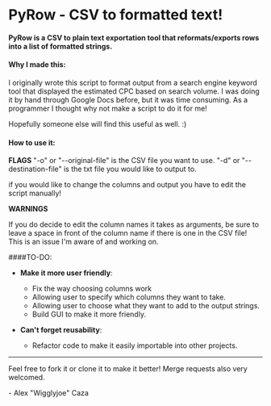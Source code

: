 # PyRow - CSV to formatted text!

#### PyRow is a CSV to plain text exportation tool that reformats/exports rows into a list of formatted strings.

#### Why I made this:

I originally wrote this script to format output from a search engine keyword tool that displayed the estimated CPC based on search volume. I was doing it by hand through Google Docs before, but it was time consuming. As a programmer I thought why not make a script to do it for me!

Hopefully someone else will find this useful as well. :)

#### How to use it:
**FLAGS**
"-o" or "--original-file" is the CSV file you want to use.
"-d" or "--destination-file" is the txt file you would like to output to.

if you would like to change the columns and output you have to edit the script manually!

**WARNINGS**

If you do decide to edit the column names it takes as arguments, be sure to leave a space in front of the column name if there is one in the CSV file! This is an issue I'm aware of and working on.

####TO-DO:
* **Make it more user friendly**:
	* Fix the way choosing columns work
    * Allowing user to specify which columns they want to take.
	* Allowing user to choose what they want to add to the output strings.
	* Build GUI to make it more friendly.

* **Can't forget reusability**:
	* Refactor code to make it easily importable into other projects.

------

Feel free to fork it or clone it to make it better! Merge requests also very welcomed.

\- Alex "Wigglyjoe" Caza
